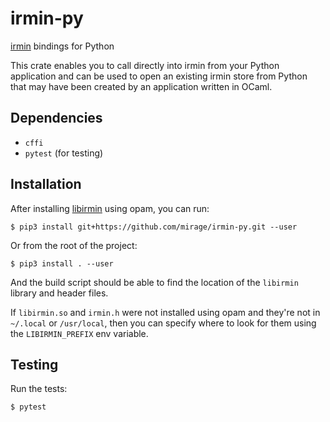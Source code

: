 # irmin-py

[irmin](https://irmin.org) bindings for Python

This crate enables you to call directly into irmin from your Python application and
can be used to open an existing irmin store from Python that may have been created
by an application written in OCaml.

## Dependencies

- `cffi`
- `pytest` (for testing)

## Installation

After installing [libirmin](https://github.com/mirage/irmin) using opam, you can run:

```
$ pip3 install git+https://github.com/mirage/irmin-py.git --user
```

Or from the root of the project:

```
$ pip3 install . --user
```

And the build script should be able to find the location of the `libirmin` library and header files.

If `libirmin.so` and `irmin.h` were not installed using opam and they're not in `~/.local` or
`/usr/local`, then you can specify where to look for them using the `LIBIRMIN_PREFIX` env
variable.

## Testing

Run the tests:

```
$ pytest
```
